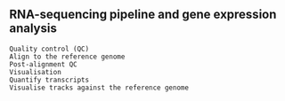 ## RNA-sequencing pipeline and gene expression analysis </br>
    Quality control (QC)
    Align to the reference genome
    Post-alignment QC
    Visualisation
    Quantify transcripts
    Visualise tracks against the reference genome
